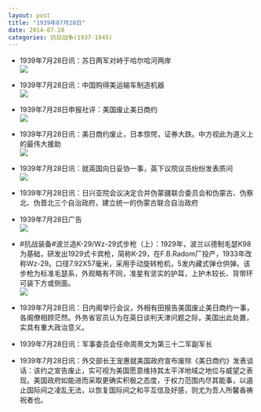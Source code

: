 ```yaml
---
layout: post
title: "1939年07月28日"
date: 2014-07-28
categories: 抗日战争(1937-1945)
---
```


<meta name="referrer" content="no-referrer" />

- 1939年7月28日讯：苏日两军对峙于哈尔哈河两岸 <br/><img src="https://ww3.sinaimg.cn/large/aca367d8jw1eiswy7hadmj20960diwgx.jpg" />

- 1939年7月28日讯：中国购得美运输车制造机器 <br/><img src="https://ww4.sinaimg.cn/large/aca367d8jw1eisv7nxxv4j20510cst9p.jpg" />

- 1939年7月28日申报社评：美国废止美日商约 <br/><img src="https://ww3.sinaimg.cn/large/aca367d8jw1eisti22gqpj20wd0y01kx.jpg" />

- 1939年7月28日讯：美日商约废止，日本惊愕，证券大跌。中方视此为道义上的最伟大援助 <br/><img src="https://ww2.sinaimg.cn/large/aca367d8jw1eisrqy2be9j20ac0y0qb7.jpg" />

- 1939年7月28日讯：就英国向日妥协一事，英下议院议员纷纷发表质问 <br/><img src="https://ww1.sinaimg.cn/large/aca367d8jw1eisj36c8ydj20bk0e241s.jpg" />

- 1939年7月28日讯：日兴亚院会议决定合并伪蒙疆联合委员会和伪蒙古、伪察北、伪晋北三个自治政府，建立统一的伪蒙古联合自治政府 

- 1939年7月28日广告 <br/><img src="https://ww4.sinaimg.cn/large/aca367d8jw1eisc535xucj20kt0h044p.jpg" />

- #抗战装备#波兰造K-29/Wz-29式步枪（上）：1929年，波兰以德制毛瑟K98为基础，研发出1929式卡宾枪，简称K-29，在F.B.Radom厂投产，1933年改称Wz-29。口径7.92X57毫米，采用手动旋转枪机，5发内藏式弹仓供弹。该步枪为标准毛瑟系，外观略有不同，准星有坚实的护耳，上护木较长、背带环可装下方或侧面。 <br/><img src="https://ww3.sinaimg.cn/large/aca367d8jw1eisa4frs7fj20c82v8ncn.jpg" />

- 1939年7月28日讯：日内阁举行会议，外相有田报告美国废止美日商约一事，各阁僚相顾茫然。外务省官员认为在英日谈判天津问题之际，美国出此处置，实具有重大政治意义。 

- 1939年7月28日讯：军事委员会任命周熹文为第三十二军副军长 

- 1939年7月28日讯：外交部长王宠惠就美国政府宣布废除《美日商约》发表谈话：该约之宣告废止，实可视为美国愿意维持其太平洋地域之地位与威望之表现。美国政府如能进而采取更确实积极之态度，于权力范围内尽其能事，以遏止国际间之凌乱无法，以恢复国际间之和平互信及好感，则尤为吾人所馨香祷祝者也。 

